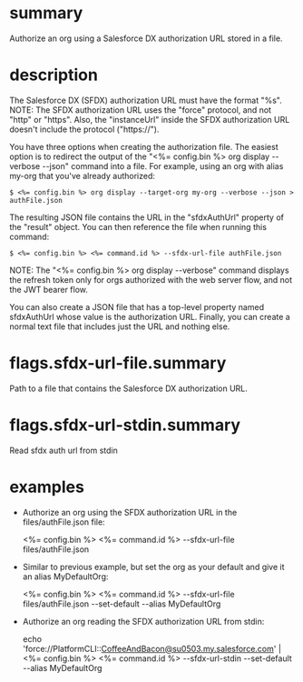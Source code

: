 # summary

Authorize an org using a Salesforce DX authorization URL stored in a file.

# description

The Salesforce DX (SFDX) authorization URL must have the format "%s". NOTE: The SFDX authorization URL uses the "force" protocol, and not "http" or "https". Also, the "instanceUrl" inside the SFDX authorization URL doesn't include the protocol ("https://").

You have three options when creating the authorization file. The easiest option is to redirect the output of the "<%= config.bin %> org display --verbose --json" command into a file. For example, using an org with alias my-org that you've already authorized:

    $ <%= config.bin %> org display --target-org my-org --verbose --json > authFile.json

The resulting JSON file contains the URL in the "sfdxAuthUrl" property of the "result" object. You can then reference the file when running this command:

    $ <%= config.bin %> <%= command.id %> --sfdx-url-file authFile.json

NOTE: The "<%= config.bin %> org display --verbose" command displays the refresh token only for orgs authorized with the web server flow, and not the JWT bearer flow.

You can also create a JSON file that has a top-level property named sfdxAuthUrl whose value is the authorization URL. Finally, you can create a normal text file that includes just the URL and nothing else.

# flags.sfdx-url-file.summary

Path to a file that contains the Salesforce DX authorization URL.

# flags.sfdx-url-stdin.summary

Read sfdx auth url from stdin

# examples

- Authorize an org using the SFDX authorization URL in the files/authFile.json file:

  <%= config.bin %> <%= command.id %> --sfdx-url-file files/authFile.json

- Similar to previous example, but set the org as your default and give it an alias MyDefaultOrg:

  <%= config.bin %> <%= command.id %> --sfdx-url-file files/authFile.json --set-default --alias MyDefaultOrg

- Authorize an org reading the SFDX authorization URL from stdin:

  echo 'force://PlatformCLI::CoffeeAndBacon@su0503.my.salesforce.com' | <%= config.bin %> <%= command.id %> --sfdx-url-stdin --set-default --alias MyDefaultOrg
